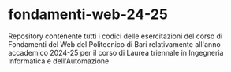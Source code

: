 # fondamenti-web-24-25
Repository contenente tutti i codici delle esercitazioni del corso di Fondamenti del Web del Politecnico di Bari relativamente all'anno accademico 2024-25 per il corso di Laurea triennale in Ingegneria Informatica e dell'Automazione
